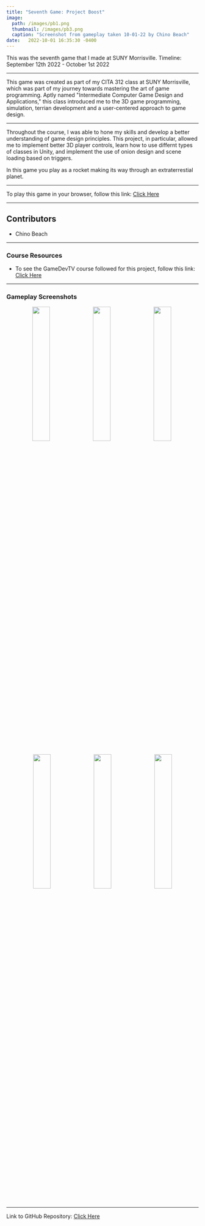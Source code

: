 ```yaml
---
title: "Seventh Game: Project Boost"
image: 
  path: /images/pb1.png
  thumbnail: /images/pb3.png
  caption: "Screenshot from gameplay taken 10-01-22 by Chino Beach"
date:   2022-10-01 16:35:30 -0400
---
```


This was the seventh game that I made at SUNY Morrisville.
Timeline: September 12th 2022 - October 1st 2022

---
 
This game was created as part of my CITA 312 class at SUNY Morrisville, which was part of my journey towards mastering the art of game programming. Aptly named "Intermediate Computer Game Design and Applications," this class introduced me to the 3D game programming, simulation, terrian development and a user-centered approach to game design.

---

Throughout the course, I was able to hone my skills and develop a better understanding of game design principles. This project, in particular, allowed me to implement better 3D player controls, learn how to use differnt types of classes in Unity, and implement the use of onion design and scene loading based on triggers.  

In this game you play as a rocket making its way through an extraterrestial planet. 

---

To play this game in your browser, follow this link: <a href="https://chinobeach.itch.io/project-boost">Click Here</a> 

---

## Contributors
* Chino Beach

---

### Course Resources
* To see the GameDevTV course followed for this project, follow this link: <a href="https://www.gamedev.tv/courses/enrolled/1111834">Click Here</a> 

---

### Gameplay Screenshots
<div align="center">

  <img src="/images/pb1.png" alt="" width="30%">&nbsp;
  <img src="/images/pb2.png" alt="" width="30%">&nbsp;
  <img src="/images/pb3.png" alt="" width="30%">&nbsp; 
  <img src="/images/pb4.png" alt="" width="30%">&nbsp;
  <img src="/images/pb5.png" alt="" width="30%">&nbsp;
  <img src="/images/pb6.png" alt="" width="30%"> 
  
</div>

---

Link to GitHub Repository: <a href="https://github.com/ChinoBeach/Project_Boost">Click Here</a>
